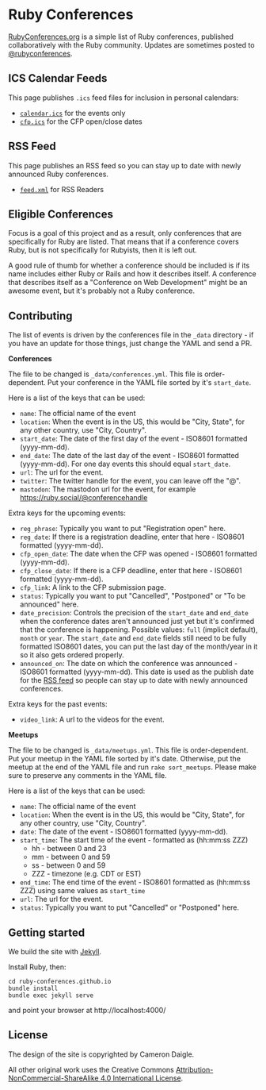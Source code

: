 # Ruby Conferences

[RubyConferences.org][r] is a simple list of Ruby conferences, published
collaboratively with the Ruby community. Updates are sometimes posted to
[@rubyconferences][t].

[r]: https://rubyconferences.org/
[t]: https://twitter.com/rubyconferences

## ICS Calendar Feeds

This page publishes `.ics` feed files for inclusion in personal calendars:

- [`calendar.ics`](https://rubyconferences.org/calendar.ics) for the events only
- [`cfp.ics`](https://rubyconferences.org/cfp.ics) for the CFP open/close dates

## RSS Feed

This page publishes an RSS feed so you can stay up to date with newly announced Ruby conferences.

- [`feed.xml`](https://rubyconferences.org/feed.xml) for RSS Readers


## Eligible Conferences

Focus is a goal of this project and as a result, only conferences that are
specifically for Ruby are listed. That means that if a conference covers Ruby,
but is not specifically for Rubyists, then it is left out.

A good rule of thumb for whether a conference should be included is if its name
includes either Ruby or Rails and how it describes itself. A conference that
describes itself as a "Conference on Web Development" might be an awesome event,
but it's probably not a Ruby conference.

## Contributing

The list of events is driven by the conferences file in the `_data` directory - if you have an update for those things, just change the YAML and send a PR.

**Conferences**

The file to be changed is `_data/conferences.yml`.
This file is order-dependent. Put your conference in the YAML file sorted by it's `start_date`.

Here is a list of the keys that can be used:

* `name`: The official name of the event
* `location`: When the event is in the US, this would be "City, State", for any
  other country, use "City, Country".
* `start_date`: The date of the first day of the event - ISO8601 formatted (yyyy-mm-dd).
* `end_date`: The date of the last day of the event - ISO8601 formatted (yyyy-mm-dd). For one day events this should equal `start_date`.
* `url`: The url for the event.
* `twitter`: The twitter handle for the event, you can leave off the "@".
* `mastodon`: The mastodon url for the event, for example https://ruby.social/@conferencehandle

Extra keys for the upcoming events:

* `reg_phrase`: Typically you want to put "Registration open" here.
* `reg_date`: If there is a registration deadline, enter that here - ISO8601 formatted (yyyy-mm-dd).
* `cfp_open_date`: The date when the CFP was opened - ISO8601 formatted (yyyy-mm-dd).
* `cfp_close_date`: If there is a CFP deadline, enter that here - ISO8601 formatted (yyyy-mm-dd).
* `cfp_link`: A link to the CFP submission page.
* `status`:  Typically you want to put "Cancelled", "Postponed" or "To be announced" here.
* `date_precision`: Controls the precision of the `start_date` and `end_date` when the conference dates aren't announced just yet but it's confirmed that the conference is happening. Possible values: `full` (implicit default), `month` or `year`. The `start_date` and `end_date` fields still need to be fully formatted ISO8601 dates, you can put the last day of the month/year in it so it also gets ordered properly.
* `announced_on`: The date on which the conference was announced - ISO8601 formatted (yyyy-mm-dd). This date is used as the publish date for the [RSS feed](https://rubyconferences.org/feed.xml) so people can stay up to date with newly announced conferences.

Extra keys for the past events:

* `video_link`: A url to the videos for the event.

**Meetups**

The file to be changed is `_data/meetups.yml`.
This file is order-dependent. Put your meetup in the YAML file sorted by it's date.
Otherwise, put the meetup at the end of the YAML file and run `rake sort_meetups`.
Please make sure to preserve any comments in the YAML file.

Here is a list of the keys that can be used:

* `name`: The official name of the event
* `location`: When the event is in the US, this would be "City, State", for any
  other country, use "City, Country".
* `date`: The date of the event - ISO8601 formatted (yyyy-mm-dd).
* `start_time`: The start time of the event - formatted as (hh:mm:ss ZZZ)
  * hh - between 0 and 23
  * mm - between 0 and 59
  * ss - between 0 and 59
  * ZZZ - timezone (e.g. CDT or EST)
* `end_time`: The end time of the event - ISO8601 formatted as (hh:mm:ss ZZZ) using same values as `start_time`
* `url`: The url for the event.
* `status`:  Typically you want to put "Cancelled" or "Postponed" here.

## Getting started

We build the site with [Jekyll](https://jekyllrb.com/).

Install Ruby, then:
```
cd ruby-conferences.github.io
bundle install
bundle exec jekyll serve
```
and point your browser at http://localhost:4000/

## License

The design of the site is copyrighted by Cameron Daigle.

All other original work uses the Creative Commons
[Attribution-NonCommercial-ShareAlike 4.0 International License][l].

[l]: https://creativecommons.org/licenses/by-nc-sa/4.0/deed.en_US

